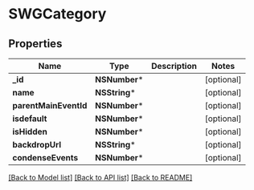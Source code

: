 # SWGCategory

## Properties
Name | Type | Description | Notes
------------ | ------------- | ------------- | -------------
**_id** | **NSNumber*** |  | [optional] 
**name** | **NSString*** |  | [optional] 
**parentMainEventId** | **NSNumber*** |  | [optional] 
**isdefault** | **NSNumber*** |  | [optional] 
**isHidden** | **NSNumber*** |  | [optional] 
**backdropUrl** | **NSString*** |  | [optional] 
**condenseEvents** | **NSNumber*** |  | [optional] 

[[Back to Model list]](../README.md#documentation-for-models) [[Back to API list]](../README.md#documentation-for-api-endpoints) [[Back to README]](../README.md)


